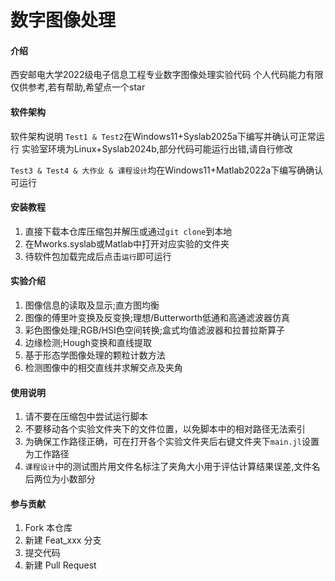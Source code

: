# 数字图像处理

#### 介绍
西安邮电大学2022级电子信息工程专业数字图像处理实验代码
个人代码能力有限仅供参考,若有帮助,希望点一个star

#### 软件架构

软件架构说明
`Test1 & Test2`在Windows11+Syslab2025a下编写并确认可正常运行
实验室环境为Linux+Syslab2024b,部分代码可能运行出错,请自行修改

`Test3 & Test4 & 大作业 & 课程设计`均在Windows11+Matlab2022a下编写确确认可运行

#### 安装教程

1.  直接下载本仓库压缩包并解压或通过`git clone`到本地
2.  在Mworks.syslab或Matlab中打开对应实验的文件夹
3.  待软件包加载完成后点击`运行`即可运行



####  实验介绍

1. 图像信息的读取及显示;直方图均衡
2. 图像的傅里叶变换及反变换;理想/Butterworth低通和高通滤波器仿真
3. 彩色图像处理;RGB/HSI色空间转换;盒式均值滤波器和拉普拉斯算子
4. 边缘检测;Hough变换和直线提取
5. 基于形态学图像处理的颗粒计数方法
6. 检测图像中的相交直线并求解交点及夹角

#### 使用说明

1.  请不要在压缩包中尝试运行脚本
2.  不要移动各个实验文件夹下的文件位置，以免脚本中的相对路径无法索引
3.  为确保工作路径正确，可在打开各个实验文件夹后右键文件夹下`main.jl`设置为工作路径
3.  `课程设计`中的测试图片用文件名标注了夹角大小用于评估计算结果误差,文件名后两位为小数部分

#### 参与贡献

1.  Fork 本仓库
2.  新建 Feat_xxx 分支
3.  提交代码
4.  新建 Pull Request